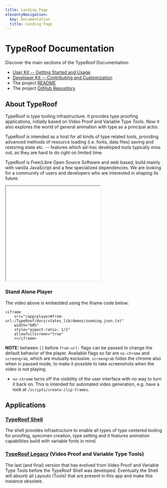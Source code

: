 ```yaml
---
title: Landing Page
eleventyNavigation:
  key: Documentation
  title: Landing Page
---
```


# TypeRoof Documentation

Discover the main sections of the TypeRoof Documentation:

* [User Kit -- Getting Started and Usage](/docs/usage)
* [Developer Kit -- Contributing and Customization](/docs/development)
* The project [README](/README)
* The project [GitHub Repository](https://github.com/fontbureau/TypeRoof)


## About TypeRoof

TypeRoof is type tooling infrastructure. It provides type proofing applications,
initially based on Video Proof and Variable Type Tools. Now it also explores
the world of general animation with type as a principal actor.

TypeRoof is intended as a host for all kinds of type related tools, providing
advanced methods of resource loading (i.e. fonts, data files) saving and
restoring state etc. -- features which ad-hoc developed tools
typically miss out, as they are hard to do right on limited time.

TypeRoof is Free/Libre Open Source Software and web based, build mainly with
vanilla JavaScript and a few specialized dependencies. We are looking for
a community of users and developers who are interested in shaping its future.

<iframe
    src="/app/player#from-url:/TypeRoof/docs/states_lib/demos/zooming.json.txt"
    width="60%"
    style="aspect-ratio: 1/1"
    allowfullscreen="true"
    ></iframe>

### Stand Alone Player

The video above is embedded using the iframe code below:

```
<iframe
    src="/app/player#from-url:/TypeRoof/docs/states_lib/demos/zooming.json.txt"
    width="60%"
    style="aspect-ratio: 1/1"
    allowfullscreen="true"
    ></iframe>
```

**NOTE:** between `[]` before `from-url:` flags can be passed to change the
default behavior of the player. Available flags so far are `no-chrome` and
`screengrab`, which are mutually exclusive. `screengrab` hides the chrome
also when in paused mode, to make it possible to take screenshots when the
video is not playing.

* `no-chrome` turns off the visibility of the user interface with no way
 to turn it back on. This is intended for automated video generation, e.g.
 have a look at `/scripts/create-clip-frames`.


## Applications

### [TypeRoof Shell](/shell)

The shell provides infrastructure to enable all types of type centered
tooling for proofing, specimen creation, type setting and it features
animation capabilities build with variable fonts in mind.

### [TypeRoof Legacy](/legacy) (Video Proof and Variable Type Tools)

The last (and final) version that has evolved from Video Proof and Variable
Type Tools before the TypeRoof Shell was developed. Eventually the Shell
will absorb all Layouts (Tools) that are present in this app and make this
instance obsolete.
